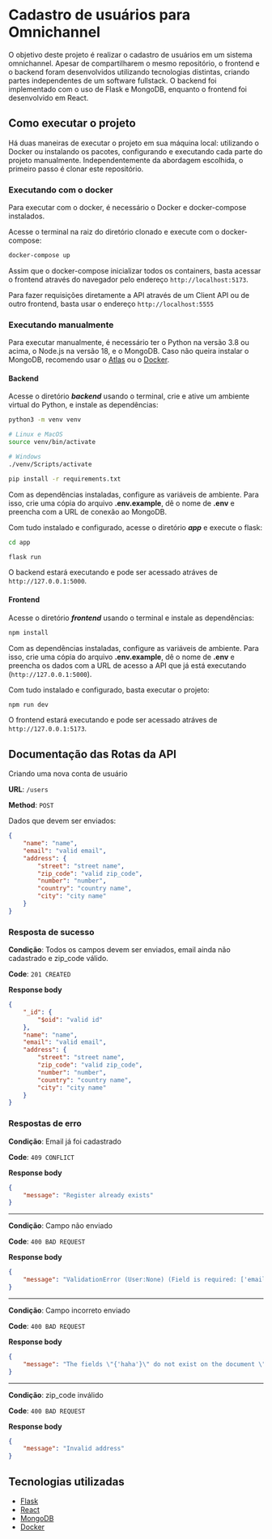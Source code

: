 # Cadastro de usuários para Omnichannel

O objetivo deste projeto é realizar o cadastro de usuários em um sistema omnichannel. Apesar de compartilharem o mesmo repositório, o frontend e o backend foram desenvolvidos utilizando tecnologias distintas, criando partes independentes de um software fullstack. O backend foi implementado com o uso de Flask e MongoDB, enquanto o frontend foi desenvolvido em React.

## Como executar o projeto

Há duas maneiras de executar o projeto em sua máquina local: utilizando o Docker ou instalando os pacotes, configurando e executando cada parte do projeto manualmente. Independentemente da abordagem escolhida, o primeiro passo é clonar este repositório.

### Executando com o docker

Para executar com o docker, é necessário o Docker e docker-compose instalados.

Acesse o terminal na raiz do diretório clonado e execute com o docker-compose:

```bash
docker-compose up
```

Assim que o docker-compose inicializar todos os containers, basta acessar o frontend através do navegador pelo endereço `http://localhost:5173`.

Para fazer requisições diretamente a API através de um Client API ou de outro frontend, basta usar o endereço `http://localhost:5555`

### Executando manualmente

Para executar manualmente, é necessário ter o Python na versão 3.8 ou acima, o Node.js na versão 18, e o MongoDB. Caso não queira instalar o MongoDB, recomendo usar o [Atlas](https://www.mongodb.com/atlas/database) ou o [Docker](https://hub.docker.com/_/mongo).

#### Backend

Acesse o diretório **_backend_** usando o terminal, crie e ative um ambiente virtual do Python, e instale as dependências:

```bash
python3 -m venv venv
```

```bash
# Linux e MacOS
source venv/bin/activate

# Windows
./venv/Scripts/activate
```

```bash
pip install -r requirements.txt
```

Com as dependências instaladas, configure as variáveis de ambiente. Para isso, crie uma cópia do arquivo **.env.example**, dê o nome de **.env** e preencha com a URL de conexão ao MongoDB.

Com tudo instalado e configurado, acesse o diretório **_app_** e execute o flask:

```bash
cd app
```

```bash
flask run
```

O backend estará executando e pode ser acessado atráves de `http://127.0.0.1:5000`.

#### Frontend

Acesse o diretório **_frontend_** usando o terminal e instale as dependências:

```bash
npm install
```

Com as dependências instaladas, configure as variáveis de ambiente. Para isso, crie uma cópia do arquivo **.env.example**, dê o nome de **.env** e preencha os dados com a URL de acesso a API que já está executando (`http://127.0.0.1:5000`).

Com tudo instalado e configurado, basta executar o projeto:

```bash
npm run dev
```

O frontend estará executando e pode ser acessado atráves de `http://127.0.0.1:5173`.

## Documentação das Rotas da API

Criando uma nova conta de usuário

**URL**: `/users`

**Method**: `POST`

Dados que devem ser enviados:

```json
{
	"name": "name",
	"email": "valid email",
	"address": {
		"street": "street name",
		"zip_code": "valid zip_code",
		"number": "number",
		"country": "country name",
		"city": "city name"
	}
}
```

### Resposta de sucesso

**Condição**: Todos os campos devem ser enviados, email ainda não cadastrado e zip_code válido.

**Code**: `201 CREATED`

**Response body**

```json
{
	"_id": {
		"$oid": "valid id"
	},
	"name": "name",
	"email": "valid email",
	"address": {
		"street": "street name",
		"zip_code": "valid zip_code",
		"number": "number",
		"country": "country name",
		"city": "city name"
	}
}
```

### Respostas de erro

**Condição**: Email já foi cadastrado

**Code**: `409 CONFLICT`

**Response body**

```json
{
	"message": "Register already exists"
}
```

---

**Condição**: Campo não enviado

**Code**: `400 BAD REQUEST`

**Response body**

```json
{
	"message": "ValidationError (User:None) (Field is required: ['email'])"
}
```

---

**Condição**: Campo incorreto enviado

**Code**: `400 BAD REQUEST`

**Response body**

```json
{
	"message": "The fields \"{'haha'}\" do not exist on the document \"User\""
}
```

---

**Condição**: zip_code inválido

**Code**: `400 BAD REQUEST`

**Response body**

```json
{
	"message": "Invalid address"
}
```

## Tecnologias utilizadas

- [Flask](https://flask.palletsprojects.com/en/2.3.x/)
- [React](https://react.dev/)
- [MongoDB](https://www.mongodb.com/)
- [Docker](https://www.docker.com/)
